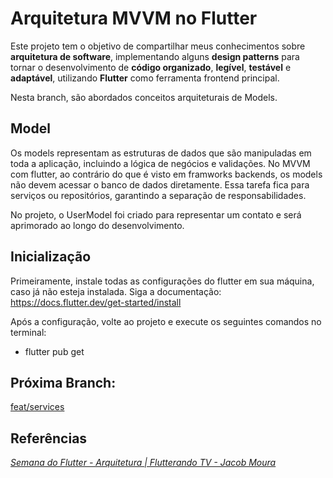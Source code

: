 # Arquitetura MVVM no Flutter

Este projeto tem o objetivo de compartilhar meus conhecimentos sobre **arquitetura de software**,  implementando alguns **design patterns** para tornar o desenvolvimento de **código organizado**, **legível**, **testável** e **adaptável**, utilizando **Flutter** como ferramenta frontend principal.

Nesta branch, são abordados conceitos arquiteturais de Models.

## Model

Os models representam as estruturas de dados que são manipuladas em toda a aplicação, incluindo a lógica de negócios e validações. No MVVM com flutter, ao contrário do que é visto em framworks backends, os models não devem acessar o banco de dados diretamente. Essa tarefa fica para serviços ou repositórios, garantindo a separação de responsabilidades.

No projeto, o UserModel foi criado para representar um contato e será aprimorado ao longo do desenvolvimento.

## Inicialização

Primeiramente, instale todas as configurações do flutter em sua máquina, caso já não esteja instalada. Siga a documentação: https://docs.flutter.dev/get-started/install

Após a configuração, volte ao projeto e execute os seguintes comandos no terminal:

- flutter pub get

## Próxima Branch:

[feat/services](https://github.com/lazaroalexandre/arquitetura_mvvm_flutter/tree/feat/services)

## Referências

*[Semana do Flutter - Arquitetura | Flutterando TV - Jacob Moura](https://www.youtube.com/watch?v=8lqj7YQ71lo&list=PLlBnICoI-g-c_ZIHqzQjg5E4Re92-qYXn)*